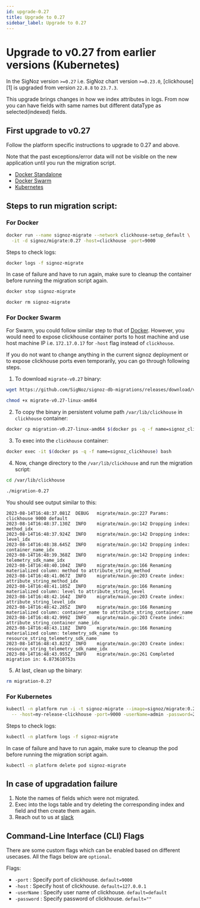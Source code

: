 ```yaml
---
id: upgrade-0.27
title: Upgrade to 0.27
sidebar_label: Upgrade to 0.27
---
```


# Upgrade to v0.27 from earlier versions (Kubernetes)

In the SigNoz version `>=0.27` i.e. SigNoz chart version `>=0.23.0`, [clickhouse][1]
is upgraded from version `22.8.8` to `23.7.3`.

This upgrade brings changes in how we index attributes in logs. From now you can have fields with same names but different dataType as selected(indexed) fields.

## First upgrade to v0.27

Follow the platform specific instructions to upgrade to 0.27 and above.

Note that the past exceptions/error data will not be visible on the new application until you run the migration script.

- [Docker Standalone](https://signoz.io/docs/operate/docker-standalone/#upgrade)
- [Docker Swarm](https://signoz.io/docs/operate/docker-swarm/#upgrade)
- [Kubernetes](https://signoz.io/docs/operate/kubernetes/#upgrade)


## Steps to run migration script:

### For Docker
```bash
docker run --name signoz-migrate --network clickhouse-setup_default \
  -it -d signoz/migrate:0.27 -host=clickhouse -port=9000
```

Steps to check logs:

```bash
docker logs -f signoz-migrate
```

In case of failure and have to run again, make sure to cleanup the container before running the migration script again.

```bash
docker stop signoz-migrate

docker rm signoz-migrate
```


### For Docker Swarm

For Swarm, you could follow similar step to that of [Docker](#docker). However,
you would need to expose clickhouse container ports to host machine and use
host machine IP i.e. `172.17.0.17` for `-host` flag instead of `clickhouse`.

If you do not want to change anything in the current signoz deployment or to
expose clickhouse ports even temporarily, you can go through following steps.

1. To download `migrate-v0.27` binary:

  ```bash
  wget https://github.com/SigNoz/signoz-db-migrations/releases/download/v0.27/migrate-v0.27-linux-amd64

  chmod +x migrate-v0.27-linux-amd64
  ```

2. To copy the binary in persistent volume path `/var/lib/clickhouse` in `clickhouse` container:

  ```bash
  docker cp migration-v0.27-linux-amd64 $(docker ps -q -f name=signoz_clickhouse):/var/lib/clickhouse/migrate-0.27
  ```

3. To exec into the `clickhouse` container:

  ```bash
  docker exec -it $(docker ps -q -f name=signoz_clickhouse) bash
  ```

4. Now, change directory to the `/var/lib/clickhouse` and run the migration script:

  ```bash
  cd /var/lib/clickhouse

  ./migration-0.27
  ```

  You should see output similar to this:
  ```
  2023-08-14T16:48:37.081Z	DEBUG	migrate/main.go:227	Params: clickhouse 9000 default
  2023-08-14T16:48:37.130Z	INFO	migrate/main.go:142	Dropping index: method_idx
  2023-08-14T16:48:37.924Z	INFO	migrate/main.go:142	Dropping index: level_idx
  2023-08-14T16:48:38.645Z	INFO	migrate/main.go:142	Dropping index: container_name_idx
  2023-08-14T16:48:39.368Z	INFO	migrate/main.go:142	Dropping index: telemetry_sdk_name_idx
  2023-08-14T16:48:40.104Z	INFO	migrate/main.go:166	Renaming materialized column: method to attribute_string_method
  2023-08-14T16:48:41.067Z	INFO	migrate/main.go:203	Create index: attribute_string_method_idx
  2023-08-14T16:48:41.185Z	INFO	migrate/main.go:166	Renaming materialized column: level to attribute_string_level
  2023-08-14T16:48:42.164Z	INFO	migrate/main.go:203	Create index: attribute_string_level_idx
  2023-08-14T16:48:42.285Z	INFO	migrate/main.go:166	Renaming materialized column: container_name to attribute_string_container_name
  2023-08-14T16:48:42.999Z	INFO	migrate/main.go:203	Create index: attribute_string_container_name_idx
  2023-08-14T16:48:43.118Z	INFO	migrate/main.go:166	Renaming materialized column: telemetry_sdk_name to resource_string_telemetry_sdk_name
  2023-08-14T16:48:43.823Z	INFO	migrate/main.go:203	Create index: resource_string_telemetry_sdk_name_idx
  2023-08-14T16:48:43.955Z	INFO	migrate/main.go:261	Completed migration in: 6.873610753s
  ```

5. At last, clean up the binary:

  ```bash
  rm migration-0.27
  ```


### For Kubernetes

```bash
kubectl -n platform run -i -t signoz-migrate --image=signoz/migrate:0.27 --restart='Never' \
  -- -host=my-release-clickhouse -port=9000 -userName=admin -password=27ff0399-0d3a-4bd8-919d-17c2181e6fb9
```

Steps to check logs:

```bash
kubectl -n platform logs -f signoz-migrate
```

In case of failure and have to run again, make sure to cleanup the pod before running the migration script again.

```bash
kubectl -n platform delete pod signoz-migrate
```


## In case of upgradation failure

1. Note the names of fields which were not migrated.
2. Exec into the logs table and try deleting the corresponding index and field and then create them again.
3. Reach out to us at [slack](https://signoz.io/slack)

## Command-Line Interface (CLI) Flags

There are some custom flags which can be enabled based on different usecases.
All the flags below are `optional`.

Flags:

- `-port` : Specify port of clickhouse. `default=9000`
- `-host` : Specify host of clickhouse. `default=127.0.0.1`
- `-userName` : Specify user name of clickhouse. `default=default`
- `-password` : Specify password of clickhouse. `default=""`

